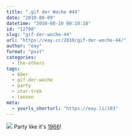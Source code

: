 ```yaml
---
title: ".gif der Woche #44"
date: "2010-08-09"
datetime: "2010-08-10 00:10:18"
id: "12790"
slug: "gif-der-woche-44"
url: "https://eay.cc/2010/gif-der-woche-44/"
author: "eay"
format: "post"
categories:
  - the-others
tags:
  - 60er
  - gif-der-woche
  - party
  - star-trek
  - tanzen
meta:
  - yourls_shorturl: "https://eay.li/103"
---
```


![](https://eay.cc/uploads/2010/startrekparty.gif) Party like it's [1966](http://de.wikipedia.org/wiki/Raumschiff_Enterprise)!
